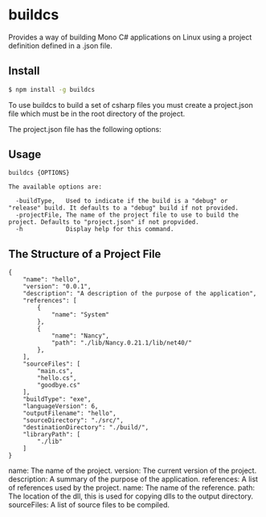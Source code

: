 # buildcs
Provides a way of building Mono C# applications on Linux using a project definition defined in a .json file.

## Install

```sh
$ npm install -g buildcs
```

To use buildcs to build a set of csharp files you must create a project.json file which must be in the root directory of the project.

The project.json file has the following options:


## Usage
```
buildcs {OPTIONS}

The available options are:

  -buildType,   Used to indicate if the build is a "debug" or "release" build. It defaults to a "debug" build if not provided.
  -projectFile, The name of the project file to use to build the project. Defaults to "project.json" if not propvided.
  -h            Display help for this command.
```

## The Structure of a Project File
```
{
    "name": "hello",
    "version": "0.0.1",
    "description": "A description of the purpose of the application",
    "references": [
        {
            "name": "System"
        },
        {
            "name": "Nancy",
            "path": "./lib/Nancy.0.21.1/lib/net40/"
        },
    ],
    "sourceFiles": [
        "main.cs",
        "hello.cs",
        "goodbye.cs"
    ],
    "buildType": "exe",
    "languageVersion": 6,
    "outputFilename": "hello",
    "sourceDirectory": "./src/",
    "destinationDirectory": "./build/",
    "libraryPath": [
        "./lib"
    ]
}
```
name: The name of the project.
version: The current version of the project.
description: A summary of the purpose of the application.
references: A list of references used by the project.
name: The name of the reference.
path: The location of the dll, this is used for copying dlls to the output directory.
sourceFiles: A list of source files to be compiled.
